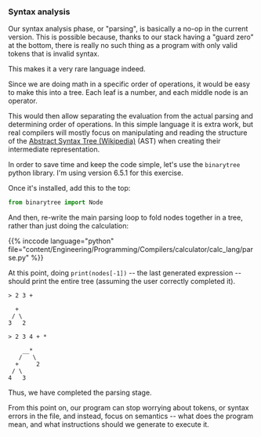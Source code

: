 
### Syntax analysis

<script>
    document.getElementById("compilersMenu").open = true;
</script>

Our syntax analysis phase, or "parsing", is basically a no-op in the current version. This is possible because, thanks to our stack having a "guard zero" at the bottom, there is really no such thing as a program with only valid tokens that is invalid syntax.

This makes it a very rare language indeed.

Since we are doing math in a specific order of operations, it would be easy to make this into a tree. Each leaf is a number, and each middle node is an operator.

This would then allow separating the evaluation from the actual parsing and determining order of operations. In this simple language it is extra work, but real compilers will mostly focus on manipulating and reading the structure of the [Abstract Syntax Tree (Wikipedia)](https://en.wikipedia.org/wiki/Abstract_syntax_tree) (AST) when creating their intermediate representation.

In order to save time and keep the code simple, let's use the `binarytree` python library. I'm using version 6.5.1 for this exercise.

Once it's installed, add this to the top:

```python
from binarytree import Node
```

And then, re-write the main parsing loop to fold nodes together in a tree, rather than just doing the calculation:

{{% inccode language="python" file="content/Engineering/Programming/Compilers/calculator/calc_lang/parse.py" %}}

At this point, doing `print(nodes[-1])` -- the last generated expression -- should print the entire tree (assuming the user correctly completed it).

```
> 2 3 +

  +
 / \
3   2

> 2 3 4 + *

    __*
   /   \
  +     2
 / \
4   3

```

Thus, we have completed the parsing stage.

From this point on, our program can stop worrying about tokens, or syntax errors in the file, and instead, focus on semantics -- what does the program mean, and what instructions should we generate to execute it.
